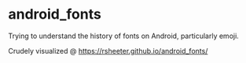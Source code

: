 # android_fonts
Trying to understand the history of fonts on Android, particularly emoji.

Crudely visualized @ https://rsheeter.github.io/android_fonts/

